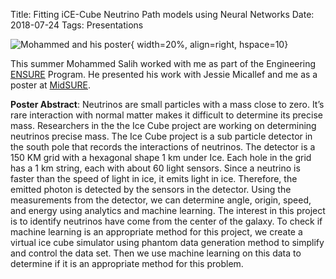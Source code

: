 Title: Fitting iCE-Cube Neutrino Path models using Neural Networks
Date: 2018-07-24
Tags: Presentations

![Mohammed and his poster](./images/Mohammed.jpg){ width=20%, align=right, hspace=10}

This summer Mohammed Salih worked with me as part of the Engineering [ENSURE](https://www.egr.msu.edu/graduate/ensure) Program.  He presented his work with Jessie Micallef and me as a poster at [MidSURE](https://urca.msu.edu/mid-sure).


**Poster Abstract**: Neutrinos are small particles with a mass close to zero. It’s rare interaction with normal matter makes it difficult to determine its precise mass. Researchers in the the Ice Cube project are working on determining neutrinos precise mass. The Ice Cube project is a sub particle detector in the south pole that records the interactions of neutrinos. The detector is a 150 KM grid with a hexagonal shape 1 km under Ice. Each hole in the grid has a 1 km string, each with about 60 light sensors. Since a neutrino is faster than the speed of light in ice, it emits light in ice. Therefore, the emitted photon is detected by the sensors in the detector. Using the measurements from the detector, we can determine angle, origin, speed, and energy using analytics and machine learning. The interest in this project is to identify neutrinos have come from the center of the galaxy. To check if machine learning is an appropriate method for this project, we create a virtual ice cube simulator using phantom data generation method to simplify and control the data set. Then we use machine learning on this data to determine if it is an appropriate method for this problem.
